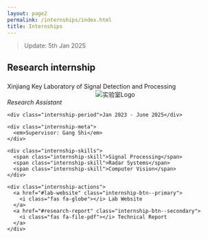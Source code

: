```yaml
---
layout: page2
permalink: /internships/index.html
title: Internships
---
```


> Update: 5th Jan 2025

## Research internship

<div class="internship-container">

<div class="internship-company">
      <h3 class="fas fa-university"></h3>
      Xinjiang Key Laboratory of Signal Detection and Processing
    </div>

<div class="internship-visual" style="display: flex; justify-content: center;">
    <img src="https://zhangtianze.com/images/lab.jpg" 
         alt="实验室Logo"
         style="max-width: 100%; height: auto;">
</div>
   
  <div class="internship-details">
    <i class="internship-role">Research Assistant</i>
    
    <div class="internship-period">Jan 2023 - June 2025</div>
    
    <div class="internship-meta">
      <em>Supervisor: Gang Shi</em>
    </div>

    <div class="internship-skills">
      <span class="internship-skill">Signal Processing</span>
      <span class="internship-skill">Radar Systems</span>
      <span class="internship-skill">Computer Vision</span>
    </div>

    <div class="internship-actions">
      <a href="#lab-website" class="internship-btn--primary">
        <i class="fas fa-globe"></i> Lab Website
      </a>
      <a href="#research-report" class="internship-btn--secondary">
        <i class="fas fa-file-pdf"></i> Technical Report
      </a>
    </div>
  </div>
</div>
